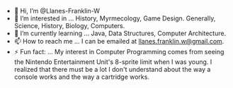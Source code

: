 - 👋 Hi, I’m @Llanes-Franklin-W
- 👀 I’m interested in ... History, Myrmecology, Game Design. Generally, Science, History, Biology, Computers. 
- 🌱 I’m currently learning ... Java, Data Structures, Computer Architecture. 
- 📫 How to reach me ... I can be emailed at llanes.franklin.w@gmail.com.
- ⚡ Fun fact: ... My interest in Computer Programming comes from seeing the Nintendo Entertainment Unit's 8-sprite limit when I was young. I realized that there must be a lot I don't understand about the way a console works and the way a cartridge works. 

<!---
Llanes-Franklin-W/Llanes-Franklin-W is a ✨ special ✨ repository because its `README.md` (this file) appears on your GitHub profile.
You can click the Preview link to take a look at your changes.
--->
